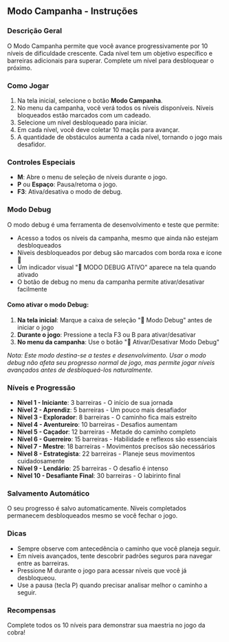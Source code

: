 ## Modo Campanha - Instruções

### Descrição Geral
O Modo Campanha permite que você avance progressivamente por 10 níveis de dificuldade crescente. Cada nível tem um objetivo específico e barreiras adicionais para superar. Complete um nível para desbloquear o próximo.

### Como Jogar
1. Na tela inicial, selecione o botão **Modo Campanha**.
2. No menu da campanha, você verá todos os níveis disponíveis. Níveis bloqueados estão marcados com um cadeado.
3. Selecione um nível desbloqueado para iniciar.
4. Em cada nível, você deve coletar 10 maçãs para avançar.
5. A quantidade de obstáculos aumenta a cada nível, tornando o jogo mais desafidor.

### Controles Especiais
- **M**: Abre o menu de seleção de níveis durante o jogo.
- **P** ou **Espaço**: Pausa/retoma o jogo.
- **F3**: Ativa/desativa o modo de debug.

### Modo Debug
O modo debug é uma ferramenta de desenvolvimento e teste que permite:
- Acesso a todos os níveis da campanha, mesmo que ainda não estejam desbloqueados
- Níveis desbloqueados por debug são marcados com borda roxa e ícone 🐞
- Um indicador visual "🐞 MODO DEBUG ATIVO" aparece na tela quando ativado
- O botão de debug no menu da campanha permite ativar/desativar facilmente

#### Como ativar o modo Debug:
1. **Na tela inicial**: Marque a caixa de seleção "🐞 Modo Debug" antes de iniciar o jogo
2. **Durante o jogo**: Pressione a tecla F3 ou B para ativar/desativar
3. **No menu da campanha**: Use o botão "🐞 Ativar/Desativar Modo Debug"

*Nota: Este modo destina-se a testes e desenvolvimento. Usar o modo debug não afeta seu progresso normal de jogo, mas permite jogar níveis avançados antes de desbloqueá-los naturalmente.*

### Níveis e Progressão
- **Nível 1 - Iniciante**: 3 barreiras - O início de sua jornada
- **Nível 2 - Aprendiz**: 5 barreiras - Um pouco mais desafiador
- **Nível 3 - Explorador**: 8 barreiras - O caminho fica mais estreito
- **Nível 4 - Aventureiro**: 10 barreiras - Desafios aumentam
- **Nível 5 - Caçador**: 12 barreiras - Metade do caminho completo
- **Nível 6 - Guerreiro**: 15 barreiras - Habilidade e reflexos são essenciais
- **Nível 7 - Mestre**: 18 barreiras - Movimentos precisos são necessários
- **Nível 8 - Estrategista**: 22 barreiras - Planeje seus movimentos cuidadosamente
- **Nível 9 - Lendário**: 25 barreiras - O desafio é intenso
- **Nível 10 - Desafiante Final**: 30 barreiras - O labirinto final

### Salvamento Automático
O seu progresso é salvo automaticamente. Níveis completados permanecem desbloqueados mesmo se você fechar o jogo.

### Dicas
- Sempre observe com antecedência o caminho que você planeja seguir.
- Em níveis avançados, tente descobrir padrões seguros para navegar entre as barreiras.
- Pressione M durante o jogo para acessar níveis que você já desbloqueou.
- Use a pausa (tecla P) quando precisar analisar melhor o caminho a seguir.

### Recompensas
Complete todos os 10 níveis para demonstrar sua maestria no jogo da cobra!

